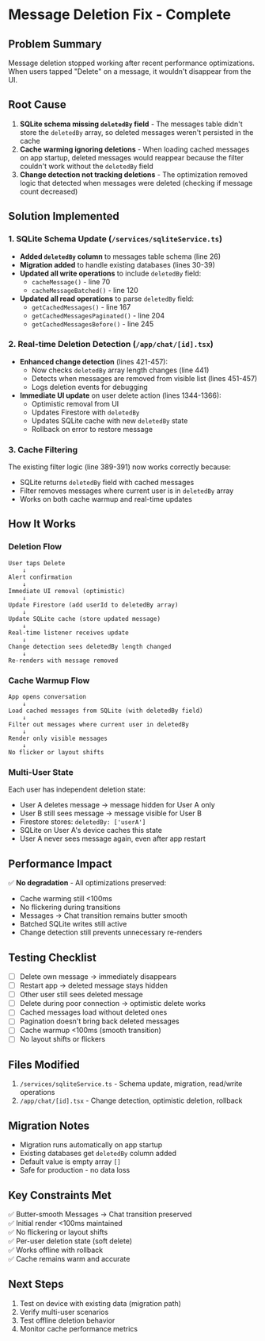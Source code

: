 # Message Deletion Fix - Complete

## Problem Summary
Message deletion stopped working after recent performance optimizations. When users tapped "Delete" on a message, it wouldn't disappear from the UI.

## Root Cause
1. **SQLite schema missing `deletedBy` field** - The messages table didn't store the `deletedBy` array, so deleted messages weren't persisted in the cache
2. **Cache warming ignoring deletions** - When loading cached messages on app startup, deleted messages would reappear because the filter couldn't work without the `deletedBy` field
3. **Change detection not tracking deletions** - The optimization removed logic that detected when messages were deleted (checking if message count decreased)

## Solution Implemented

### 1. SQLite Schema Update (`/services/sqliteService.ts`)
- **Added `deletedBy` column** to messages table schema (line 26)
- **Migration added** to handle existing databases (lines 30-39)
- **Updated all write operations** to include `deletedBy` field:
  - `cacheMessage()` - line 70
  - `cacheMessageBatched()` - line 120
- **Updated all read operations** to parse `deletedBy` field:
  - `getCachedMessages()` - line 167
  - `getCachedMessagesPaginated()` - line 204
  - `getCachedMessagesBefore()` - line 245

### 2. Real-time Deletion Detection (`/app/chat/[id].tsx`)
- **Enhanced change detection** (lines 421-457):
  - Now checks `deletedBy` array length changes (line 441)
  - Detects when messages are removed from visible list (lines 451-457)
  - Logs deletion events for debugging
- **Immediate UI update** on user delete action (lines 1344-1366):
  - Optimistic removal from UI
  - Updates Firestore with `deletedBy`
  - Updates SQLite cache with new `deletedBy` state
  - Rollback on error to restore message

### 3. Cache Filtering
The existing filter logic (line 389-391) now works correctly because:
- SQLite returns `deletedBy` field with cached messages
- Filter removes messages where current user is in `deletedBy` array
- Works on both cache warmup and real-time updates

## How It Works

### Deletion Flow
```
User taps Delete
    ↓
Alert confirmation
    ↓
Immediate UI removal (optimistic)
    ↓
Update Firestore (add userId to deletedBy array)
    ↓
Update SQLite cache (store updated message)
    ↓
Real-time listener receives update
    ↓
Change detection sees deletedBy length changed
    ↓
Re-renders with message removed
```

### Cache Warmup Flow
```
App opens conversation
    ↓
Load cached messages from SQLite (with deletedBy field)
    ↓
Filter out messages where current user in deletedBy
    ↓
Render only visible messages
    ↓
No flicker or layout shifts
```

### Multi-User State
Each user has independent deletion state:
- User A deletes message → message hidden for User A only
- User B still sees message → message visible for User B
- Firestore stores: `deletedBy: ['userA']`
- SQLite on User A's device caches this state
- User A never sees message again, even after app restart

## Performance Impact
✅ **No degradation** - All optimizations preserved:
- Cache warming still <100ms
- No flickering during transitions
- Messages → Chat transition remains butter smooth
- Batched SQLite writes still active
- Change detection still prevents unnecessary re-renders

## Testing Checklist
- [ ] Delete own message → immediately disappears
- [ ] Restart app → deleted message stays hidden
- [ ] Other user still sees deleted message
- [ ] Delete during poor connection → optimistic delete works
- [ ] Cached messages load without deleted ones
- [ ] Pagination doesn't bring back deleted messages
- [ ] Cache warmup <100ms (smooth transition)
- [ ] No layout shifts or flickers

## Files Modified
1. `/services/sqliteService.ts` - Schema update, migration, read/write operations
2. `/app/chat/[id].tsx` - Change detection, optimistic deletion, rollback

## Migration Notes
- Migration runs automatically on app startup
- Existing databases get `deletedBy` column added
- Default value is empty array `[]`
- Safe for production - no data loss

## Key Constraints Met
✅ Butter-smooth Messages → Chat transition preserved  
✅ Initial render <100ms maintained  
✅ No flickering or layout shifts  
✅ Per-user deletion state (soft delete)  
✅ Works offline with rollback  
✅ Cache remains warm and accurate  

## Next Steps
1. Test on device with existing data (migration path)
2. Verify multi-user scenarios
3. Test offline deletion behavior
4. Monitor cache performance metrics


